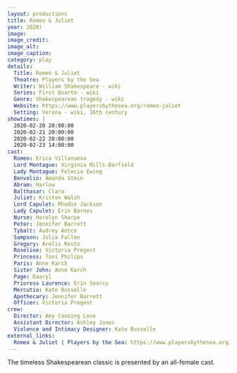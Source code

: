 ```yaml
---
layout: productions
title: Romeo & Juliet
year: 2020)
image:
image_credit: 
image_alt:
image_caption:
category: play
details:
  Title: Romeo & Juliet
  Theatre: Players by the Sea
  Writer: William Shakespeare - wiki
  Series: First Quarto - wiki
  Genre: Shakespearean tragedy - wiki
  Website: https://www.playersbythesea.org/romeo-juliet
  Setting: Verona - wiki, 16th century
showtimes: |
  2020-02-20 20:00:00
  2020-02-21 20:00:00
  2020-02-22 20:00:00
  2020-02-23 14:00:00
cast:
  Romeo: Erica Villanueva
  Lord Montague: Virginia Mills-Barfield
  Lady Montague: Felecia Ewing
  Benvolio: Amanda Stein
  Abram: Harlow
  Balthasar: Clara
  Juliet: Kristen Walsh
  Lord Capulet: Rhodie Jackson
  Lady Capulet: Erin Barnes
  Nurse: Harolyn Sharpe
  Peter: Jennifer Barrett
  Tybalt: Audrey Antce
  Sampson: Julia Fallon
  Gregory: Arelis Resto
  Roseline: Victoria Pregent
  Princess: Toni Philips
  Paris: Anne Karch
  Sister John: Anne Karch
  Page: Daaryl
  Prioress Laurence: Erin Searcy
  Mercutio: Kate Busselle
  Apothecary: Jennifer Barrett
  Officer: Victoria Pregent
crew:
  Director: Amy Canning Love
  Assistant Director: Ashley Jones
  Violence and Intimacy Designer: Kate Busselle
external_links:
  Romeo & Juliet | Players by the Sea: https://www.playersbythesea.org/romeo-juliet
---
```

The timeless Shakespearean classic is presented by an all-female cast.
